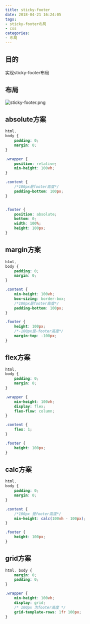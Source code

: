 ```yaml
---
title: sticky-footer
date: 2018-04-21 16:24:05
tags:
- sticky-footer布局
- css
categories:
- 布局
---
```




## 目的

实现sticky-footer布局

<!-- more -->

## 布局

![sticky-footer.png](https://gitee.com/sluggish/music/raw/master/sticky-footer.png)



## absolute方案

```css
html,
body {
    padding: 0;
    margin: 0;
}

.wrapper {
    position: relative;
    min-height: 100vh;
}

.content {
    /*100px是footer高度*/
    padding-bottom: 100px;
}


.footer {
    position: absolute;
    bottom: 0;
    width: 100%;
    height: 100px;
}
```



## margin方案

```css
html,
body {
    padding: 0;
    margin: 0;
}

.content {
    min-height: 100vh;
    box-sizing: border-box;
    /*100px是footer高度*/
    padding-bottom: 100px;
}

.footer {
    height: 100px;
    /*-100px是-footer高度*/
    margin-top: -100px;
}
```



## flex方案

```css
html,
body {
    padding: 0;
    margin: 0;
}

.wrapper {
    min-height: 100vh;
    display: flex;
    flex-flow: column;
}

.content {
    flex: 1;
}

.footer {
    height: 100px;
}
```



## calc方案

```css
html,
body {
    padding: 0;
    margin: 0;
}

.content {
    /*100px 是footer高度*/
    min-height: calc(100vh - 100px);
}

.footer {
    height: 100px;
}
```



## grid方案

```css
html, body {
    margin: 0;
    padding: 0;
}

.wrapper {
    min-height: 100vh;
    display: grid;
    /* 100px 为footer高度 */
    grid-template-rows: 1fr 100px;
}
```

